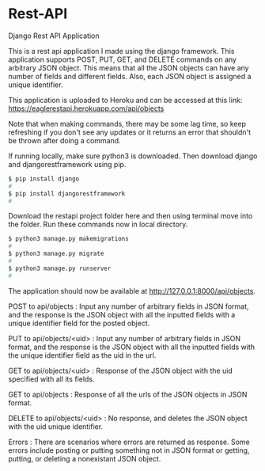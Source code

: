# Rest-API
Django Rest API Application

This is a rest api application I made using the django framework. This application supports POST, PUT, GET, and DELETE commands on any arbitrary JSON object. This means that all the JSON objects can have any number of fields and different fields. Also, each JSON object is assigned a unique identifier.

This application is uploaded to Heroku and can be accessed at this link: https://eaglerestapi.herokuapp.com/api/objects

Note that when making commands, there may be some lag time, so keep refreshing if you don't see any updates or it returns an error that shouldn't be thrown after doing a command. 

If running locally, make sure python3 is downloaded. Then download django and djangorestframework using pip.

```bash 
$ pip install django
#
$ pip install djangorestframework 
#
```
Download the restapi project folder here and then using terminal move into the folder. Run these commands now in local directory.

```bash 
$ python3 manage.py makemigrations
#
$ python3 manage.py migrate
#
$ python3 manage.py runserver
#
```

The application should now be available at http://127.0.0.1:8000/api/objects.

POST to api/objects : Input any number of arbitrary fields in JSON format, and the response is the JSON object with all the inputted fields with a unique identifier field for the posted object.

PUT to api/objects/&lt;uid> : Input any number of arbitrary fields in JSON format, and the response is the JSON object with all the inputted fields with the unique identifier field as the uid in the url.
  
GET to api/objects/&lt;uid> : Response of the JSON object with the uid specified with all its fields.
  
GET to api/objects : Response of all the urls of the JSON objects in JSON format.

DELETE to api/objects/&lt;uid> : No response, and deletes the JSON object with the uid unique identifier.
  
Errors : There are scenarios where errors are returned as response. Some errors include posting or putting something not in JSON format or getting, putting, or deleting a nonexistant JSON object.
